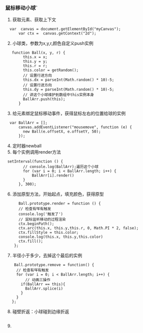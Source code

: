 ### 鼠标移动小球`
1. 获取元素、获取上下文

```JS
  var  canvas = document.getElementById("myCanvas");
      var ctx =  canvas.getContext("2d");
```
  2. 小球类，参数为x,y,r,颜色自定义push实例
  
```JS
   function Ball(x, y, r) {
        this.x = x;
        this.y = y;
        this.r = r;
        this.color = getRandom();
        // 设置行进方向
        this.dx = parseInt(Math.random() * 10)-5;
        // 设置行进方向
        this.dy = parseInt(Math.random() * 10)-5;
        // 讲这个小球维护到数组中this实例本身
        BallArr.push(this);
      }

```
  3. 给元素绑定鼠标移动事件，获得鼠标左右的位置给球的实例
```JS
  var BallArr = [];
      canvas.addEventListener("mousemove", function (e) {
        new Ball(e.offsetX, e.offsetY, 50);
      });
```
4. 定时器newball
  5. 每个实例调用render方法
```JS
 setInterval(function () {
        // console.log(BallArr);遍历这个小球
        for (var i = 0; i < BallArr.length; i++) {
            BallArr[i].render()
        }
      }, 300);
```
  6. 添加原型方法，开始起点，填充颜色，获得原型
  
  ```JS
        Ball.prototype.render = function () {
        // 检查有咩有触发
        console.log('触发了')
        // 鼠标监听移动的过程渲染
        ctx.beginPath();
        ctx.arc(this.x, this.y,this.r, 0, Math.PI * 2, false);
        ctx.fillStyle = this.color;
        console.log(this.x, this.y,this.color)
        ctx.fill();
      };
  ```
  7. 半径小于多少，去掉这个最后的实例
   ```JS
       Ball.prototype.remove = function() {
        // 检查有咩有触发
        for (var i = 0; i < BallArr.length; i++) {
            // 动画三操作
          if(BallArr == this){
            BallArr.splice(i)
          }
        }
      };
   ```
  8. 碰壁折返：小球碰到边缘折返
```js

```
  9.  
